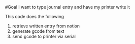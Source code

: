 #Goal
I want to type journal entry and have my printer write it

This code does the following
1. retrieve written entry from notion
2. generate gcode from text
3. send gcode to printer via serial
